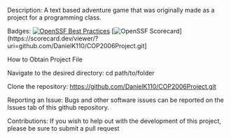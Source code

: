 
Description: A text based adventure game that was originally made as a project for a programming class.

Badges: [![OpenSSF Best Practices](https://www.bestpractices.dev/projects/10310/badge)](https://www.bestpractices.dev/projects/10310)
[![OpenSSF Scorecard](htt‌ps://api.scorecard.dev/projects/github.com/DanielK110/COP2006Project.git/badge)](htt‌ps://scorecard.dev/viewer/?uri=github.com/DanielK110/COP2006Project.git]

How to Obtain Project File

Navigate to the desired directory:
cd path/to/folder

Clone the repository:
https://github.com/DanielK110/COP2006Project.git

Reporting an Issue: Bugs and other software issues can be reported on the Issues tab of this github repository.

Contributions: If you wish to help out with the development of this project, please be sure to submit a pull request
